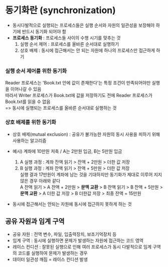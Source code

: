 # 동기화란 (synchronization)
- 동시다발적으로 실행되는 프로세스들은 실행 순서와 자원의 일관성을 보장해야 하기에 반드시 동기화 되어야 함
- **프로세스 동기화** : 프로세스들 사이의 수행 시기를 맞추는 것
  1. 실행 순서 제어 : 프로세스를 올바른 순서대로 실행하기
  2. 상호 배제 : 동시에 접근해서는 안 되는 자원에 하나의 프로세스만 접근하게 하기

### 실행 순서 제어를 위한 동기화
Reader 프로세스는 'Book.txt 안에 값이 존재한다'는 특정 조건이 만족되어야만 실행을 이어나갈 수 있음   
따라서 Writer 프로세스가 Book.txt에 값을 저장하기도 전에 Reader 프로세스가 Book.txt를 읽을 수 없음   
=> 동시에 실행되는 프로세스를 올바른 순서대로 실행하는 것 

### 상호 배제를 위한 동기화
- 상호 배제(mutual exclusion) : 공유가 불가능한 자원의 동시 사용을 피하기 위해 사용하는 알고리즘
- 예시) 계좌에 10만원 저축 / A는 2만원 입금, B는 5만원 입금
  1) A 실행 과정 : 계좌 잔액 읽기 > 잔액 + 2만원 > 더한 값 저장  
  2) B 실행 과정 : 계좌 잔액 읽기 > 잔액 + 5만원 > 더한 값 저장   
 실행 결과 17만원이 계좌에 남는 것을 기대하지만 동기화가 제대로 이루어 지지 않은 경우 아래와 같다  
A 잔액 읽기 > A 잔액 + 2만원 > **문맥 교환** > B 잔액 읽기 > B 잔액 + 5만원 > **문맥 교환** > A 더한 값 저장 > B 더한값 저장 > 최종 잔액 = 15만원

- 동시에 접근해서는 안되는 자원에 동시에 접근하지 못하게 하는 것


## 공유 자원과 임계 구역
- 공유 자원 : 전역 변수, 파일, 입출력장치, 보조기억장치 등
- 임계 구역 : 동시에 실행하면 문제가 발생하는 자원에 접근하는 코드 영역
- 레이스 컨디션 : 잘못된 실행으로 인해 여러 프로세스가 동시 다발적으로 임계 구역의 코드를 실행하여 문제가 발생하는 경우
- 데이터 일관성 깨짐 = 레이스 컨디션 발생

